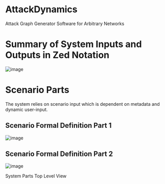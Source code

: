 # AttackDynamics
Attack Graph Generator Software for Arbitrary Networks

# Summary of System Inputs and Outputs in Zed Notation

![image](https://user-images.githubusercontent.com/8194836/157331155-3dcdbb3b-52b9-46c5-8bb0-90c9d6949fed.png)

# Scenario Parts
The system relies on scenario input which is dependent on metadata and dynamic user-input.
## Scenario Formal Definition Part 1
![image](https://user-images.githubusercontent.com/8194836/157331336-f201ad61-dc78-465a-9a2d-57765133ee4f.png)
## Scenario Formal Definition Part 2
![image](https://user-images.githubusercontent.com/8194836/157331435-c818e9e2-297d-4ff4-b6bc-072cee9a0cc5.png)


System Parts Top Level View
